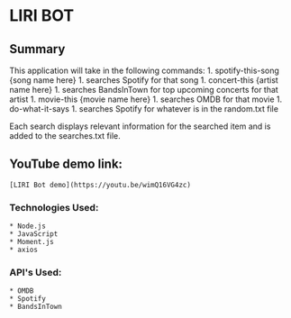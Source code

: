 # LIRI BOT

## Summary

This application will take in the following commands:
    1. spotify-this-song {song name here}
        1. searches Spotify for that song
    1. concert-this {artist name here}
        1. searches BandsInTown for top upcoming concerts for that artist
    1. movie-this {movie name here}
        1. searches OMDB for that movie
    1. do-what-it-says
        1. searches Spotify for whatever is in the random.txt file

Each search displays relevant information for the searched item and is added to the searches.txt file. 

## YouTube demo link: 
    [LIRI Bot demo](https://youtu.be/wimQ16VG4zc)

### Technologies Used: 
    * Node.js
    * JavaScript
    * Moment.js
    * axios

### API's Used: 
    * OMDB
    * Spotify
    * BandsInTown


